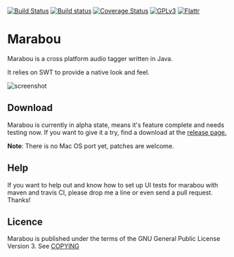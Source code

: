 [![Build Status](https://secure.travis-ci.org/hennr/marabou.png?branch=master)](http://travis-ci.org/hennr/marabou)
[![Build status](https://ci.appveyor.com/api/projects/status/k64j9tc037klyjv1/branch/master?svg=true)](https://ci.appveyor.com/project/hennr/marabou/branch/master)
[![Coverage Status](https://coveralls.io/repos/hennr/marabou/badge.svg?branch=master&service=github)](https://coveralls.io/github/hennr/marabou?branch=master)
[![GPLv3](https://img.shields.io/badge/licence-GPLv3-brightgreen.svg)](http://www.gnu.org/licenses/gpl-3.0.html)
[![Flattr](http://api.flattr.com/button/flattr-badge-large.png)](https://flattr.com/submit/auto?user_id=hennr&url=https://github.com/hennr/marabou&title=marabou&language=java&tags=github&category=software)

Marabou
=======
Marabou is a cross platform audio tagger written in Java.

It relies on SWT to provide a native look and feel.

![screenshot](misc/screenshot-2015-03.png)

Download
--------
Marabou is currently in alpha state, means it's feature complete and needs testing now.
If you want to give it a try, find a download at the [release page.](https://github.com/hennr/marabou/releases)

<b>Note</b>: There is no Mac OS port yet, patches are welcome.

Help
----
If you want to help out and know how to set up UI tests for marabou with maven and travis CI, please drop me a line or even send a pull request. Thanks!

Licence
-------
Marabou is published under the terms of the GNU General Public License Version 3. See [COPYING](COPYING)
